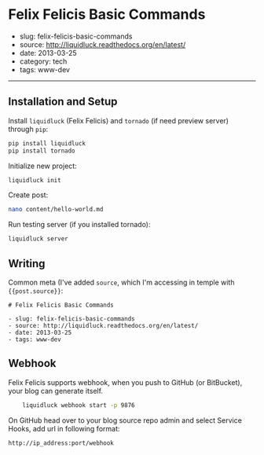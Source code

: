 # Felix Felicis Basic Commands

- slug: felix-felicis-basic-commands
- source: http://liquidluck.readthedocs.org/en/latest/
- date: 2013-03-25
- category: tech
- tags: www-dev

-------------------------------------

## Installation and Setup

Install `liquidluck` (Felix Felicis) and `tornado` (if need preview server) through `pip`:

````bash
pip install liquidluck
pip install tornado
````

Initialize new project:

````bash
liquidluck init
````

Create post:

````bash
nano content/hello-world.md
````

Run testing server (if you installed tornado):

````bash
liquidluck server
````

## Writing

Common meta (I've added `source`, which I'm accessing in temple with `{{post.source}}`:

	# Felix Felicis Basic Commands

	- slug: felix-felicis-basic-commands
	- source: http://liquidluck.readthedocs.org/en/latest/
	- date: 2013-03-25
	- tags: www-dev

## Webhook

Felix Felicis supports webhook, when you push to GitHub (or BitBucket), your blog can generate itself.

````bash
	liquidluck webhook start -p 9876
````

On GitHub head over to your blog source repo admin and select Service Hooks,
add url in following format:

	http://ip_address:port/webhook